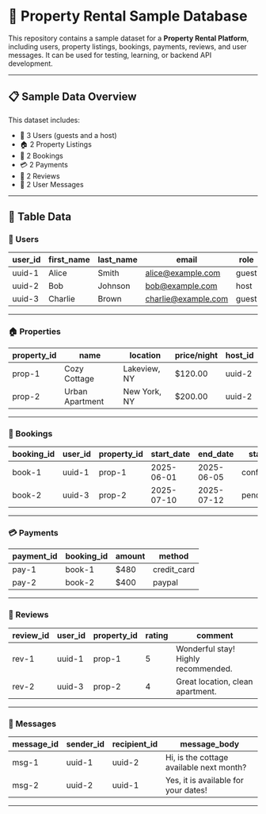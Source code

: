 # 🏡 Property Rental Sample Database

This repository contains a sample dataset for a **Property Rental Platform**, including users, property listings, bookings, payments, reviews, and user messages. It can be used for testing, learning, or backend API development.

---

## 📋 Sample Data Overview

This dataset includes:
- 👤 3 Users (guests and a host)
- 🏠 2 Property Listings
- 📅 2 Bookings
- 💳 2 Payments
- 🌟 2 Reviews
- 💬 2 User Messages

---

## 🧩 Table Data

### 👤 Users

| user_id | first_name | last_name | email              | role  |
|---------|------------|-----------|--------------------|-------|
| uuid-1  | Alice      | Smith     | alice@example.com  | guest |
| uuid-2  | Bob        | Johnson   | bob@example.com    | host  |
| uuid-3  | Charlie    | Brown     | charlie@example.com| guest |

---

### 🏠 Properties

| property_id | name            | location     | price/night | host_id |
|-------------|------------------|--------------|-------------|---------|
| prop-1      | Cozy Cottage     | Lakeview, NY | $120.00     | uuid-2  |
| prop-2      | Urban Apartment  | New York, NY | $200.00     | uuid-2  |

---

### 📅 Bookings

| booking_id | user_id | property_id | start_date | end_date   | status     |
|------------|---------|-------------|------------|------------|------------|
| book-1     | uuid-1  | prop-1      | 2025-06-01 | 2025-06-05 | confirmed  |
| book-2     | uuid-3  | prop-2      | 2025-07-10 | 2025-07-12 | pending    |

---

### 💳 Payments

| payment_id | booking_id | amount | method      |
|------------|-------------|--------|-------------|
| pay-1      | book-1      | $480   | credit_card |
| pay-2      | book-2      | $400   | paypal      |

---

### 🌟 Reviews

| review_id | user_id | property_id | rating | comment                          |
|-----------|---------|-------------|--------|----------------------------------|
| rev-1     | uuid-1  | prop-1      | 5      | Wonderful stay! Highly recommended. |
| rev-2     | uuid-3  | prop-2      | 4      | Great location, clean apartment.   |

---

### 💬 Messages

| message_id | sender_id | recipient_id | message_body                                  |
|------------|-----------|---------------|-----------------------------------------------|
| msg-1      | uuid-1    | uuid-2        | Hi, is the cottage available next month?      |
| msg-2      | uuid-2    | uuid-1        | Yes, it is available for your dates!          |

---
